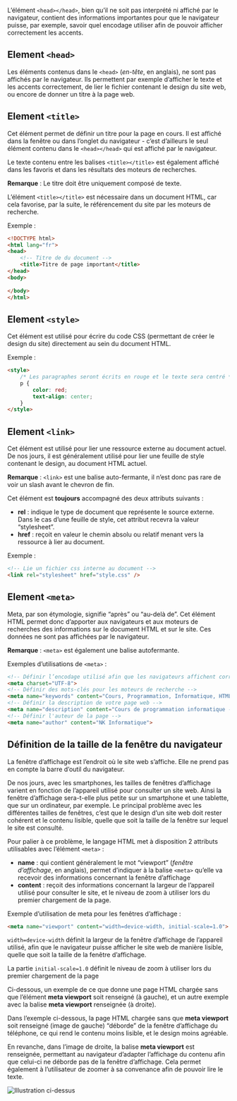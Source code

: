 L’élément ```<head></head>```, bien qu’il ne soit pas interprété ni affiché par le navigateur, contient des informations importantes pour que le navigateur puisse, par exemple, savoir quel encodage utiliser afin de pouvoir afficher correctement les accents.

## Element ```<head>```

Les éléments contenus dans le ```<head>``` (*en-tête*, en anglais), ne sont pas affichés par le navigateur. Ils permettent par exemple d’afficher le texte et les accents correctement, de lier le fichier contenant le design du site web, ou encore de donner un titre à la page web.

## Element ```<title>```

Cet élément permet de définir un titre pour la page en cours. Il est affiché dans la fenêtre ou dans l’onglet du navigateur - c’est d’ailleurs le seul élément contenu dans le ```<head></head>``` qui est affiché par le navigateur. 

Le texte contenu entre les balises ```<title></title>``` est également affiché dans les favoris et dans les résultats des moteurs de recherches.

**Remarque** : Le titre doit être uniquement composé de texte. 

L’élément ```<title></title>``` est nécessaire dans un document HTML, car cela favorise, par la suite, le référencement du site par les moteurs de recherche.

Exemple :

```html
<!DOCTYPE html>
<html lang="fr">
<head>
    <!-- Titre de du document -->
    <title>Titre de page important</title>
</head>
<body>
    
</body>
</html>
```

## Element ```<style>```

Cet élément est utilisé pour écrire du code CSS (permettant de créer le design du site) directement au sein du document HTML.

Exemple :

```html
<style>
    /* Les paragraphes seront écrits en rouge et le texte sera centré */
    p {
        color: red;
        text-align: center;
    }
</style>
```

## Element ```<link>```

Cet élément est utilisé pour lier une ressource externe au document actuel. De nos jours, il est généralement utilisé pour lier une feuille de style contenant le design, au document HTML actuel.

**Remarque** : ```<link>``` est une balise auto-fermante, il n’est donc pas rare de voir un slash avant le chevron de fin.

Cet élément est **toujours** accompagné des deux attributs suivants :

- **rel** : indique le type de document que représente le source externe. Dans le cas d’une feuille de style, cet attribut recevra la valeur “stylesheet”.
- **href** : reçoit en valeur le chemin absolu ou relatif menant vers la ressource à lier au document.

Exemple :

```html
<!-- Lie un fichier css interne au document -->
<link rel="stylesheet" href="style.css" />
```

## Element ```<meta>```

Meta, par son étymologie, signifie “après” ou “au-delà de”. Cet élément HTML permet donc d’apporter aux navigateurs et aux moteurs de recherches des informations sur le document HTML et sur le site. Ces données ne sont pas affichées par le navigateur.

**Remarque** : ```<meta>``` est également une balise autofermante. 

Exemples d’utilisations de ```<meta>``` :

```html
<!-- Définir l’encodage utilisé afin que les navigateurs affichent correctement les accents -->
<meta charset="UTF-8">
<!-- Définir des mots-clés pour les moteurs de recherche -->
<meta name="keywords" content="Cours, Programmation, Informatique, HTML">
<!-- Définir la description de votre page web -->
<meta name="description" content="Cours de programmation informatique -  HTML">
<!-- Définir l'auteur de la page -->
<meta name="author" content="NK Informatique">
```

## Définition de la taille de la fenêtre du navigateur

La fenêtre d’affichage est l’endroit où le site web s’affiche. Elle ne prend pas en compte la barre d’outil du navigateur. 

De nos jours, avec les smartphones, les tailles de fenêtres d’affichage varient en fonction de l’appareil utilisé pour consulter un site web. Ainsi la fenêtre d’affichage sera-t-elle plus petite sur un smartphone et une tablette, que sur un ordinateur, par exemple. Le principal problème avec les différentes tailles de fenêtres, c’est que le design d’un site web doit rester cohérent et le contenu lisible, quelle que soit la taille de la fenêtre sur lequel le site est consulté.

Pour palier à ce problème, le langage HTML met à disposition 2 attributs utilisables avec l’élément ```<meta>``` :

- **name** : qui contient généralement le mot “viewport” (*fenêtre d’affichage*, en anglais), permet d’indiquer à la balise ```<meta>``` qu’elle va recevoir des informations concernant la fenêtre d’affichage
- **content** : reçoit des informations concernant la largeur de l’appareil utilisé pour consulter le site, et le niveau de zoom à utiliser lors du premier chargement de la page.

Exemple d’utilisation de meta pour les fenêtres d’affichage :

```html
<meta name="viewport" content="width=device-width, initial-scale=1.0">
```

```width=device-width``` définit la largeur de la fenêtre d’affichage de l’appareil utilisé, afin que le navigateur puisse afficher le site web de manière lisible, quelle que soit la taille de la fenêtre d’affichage.

La partie ```initial-scale=1.0``` définit le niveau de zoom à utiliser lors du premier chargement de la page

Ci-dessous, un exemple de ce que donne une page HTML chargée sans que l’élément **meta viewport** soit renseigné (à gauche), et un autre exemple avec la balise **meta viewport** renseignée (à droite).

Dans l’exemple ci-dessous, la page HTML chargée sans que **meta viewport** soit renseigné (image de gauche) “déborde” de la fenêtre d’affichage du téléphone, ce qui rend le contenu moins lisible, et le design moins agréable.

En revanche, dans l’image de droite, la balise **meta viewport** est renseignée, permettant au navigateur d’adapter l’affichage du contenu afin que celui-ci ne déborde pas de la fenêtre d’affichage. Cela permet également à l’utilisateur de zoomer à sa convenance afin de pouvoir lire le texte.

![Illustration ci-dessus](https://github.com/Microleadoff/content/blob/master/lang/fr/D%C3%A9veloppement%20G%C3%A9n%C3%A9rique/HTML/courses/0210%20-%20Head/images/image1.jpg)